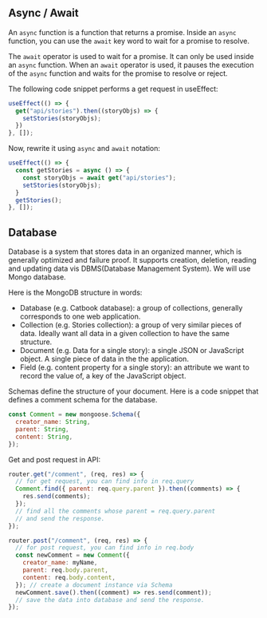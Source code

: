 ## Async / Await

An `async` function is a function that returns a promise. Inside an `async` function, you can use the `await` key word to wait for a promise to resolve. 

The `await` operator is used to wait for a promise. It can only be used inside an `async` function. When an `await` operator is used, it pauses the execution of the `async` function and waits for the promise to resolve or reject. 

The following code snippet performs a get request in useEffect: 

```javascript
useEffect(() => {
  get("api/stories").then((storyObjs) => {
  	setStories(storyObjs); 
  })
}, []);
```

Now, rewrite it using `async` and `await` notation: 

```javascript
useEffect(() => {
  const getStories = async () => {
  	const storyObjs = await get("api/stories");
  	setStories(storyObjs); 
  }
  getStories(); 
}, []); 
```

## Database

Database is a system that stores data in an organized manner, which is generally optimized and failure proof. It supports creation, deletion, reading and updating data vis DBMS(Database Management System). We will use Mongo database. 

Here is the MongoDB structure in words: 

- Database (e.g. Catbook database): a group of collections, generally corresponds to one web application. 
- Collection (e.g. Stories collection): a group of very similar pieces of data. Ideally want all data in a given collection to have the same structure. 
- Document (e.g. Data for a single story): a single JSON or JavaScript object. A single piece of data in the the application. 
- Field (e.g. content property for a single story): an attribute we want to record the value of, a key of the JavaScript object.

Schemas define the structure of your document. Here is a code snippet that defines a comment schema for the database. 

```javascript
const Comment = new mongoose.Schema({
  creator_name: String,
  parent: String, 
  content: String,
});
```

Get and post request in API: 

```javascript
router.get("/comment", (req, res) => {
  // for get request, you can find info in req.query
  Comment.find({ parent: req.query.parent }).then((comments) => {
    res.send(comments);
  });
  // find all the comments whose parent = req.query.parent
  // and send the response.
});

router.post("/comment", (req, res) => {
  // for post request, you can find info in req.body
  const newComment = new Comment({
    creator_name: myName,
    parent: req.body.parent,
    content: req.body.content,
  }); // create a document instance via Schema
  newComment.save().then((comment) => res.send(comment));
  // save the data into database and send the response. 
});
```

